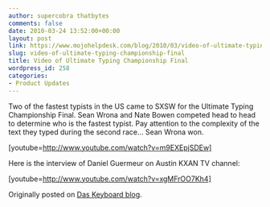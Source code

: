 ```yaml
---
author: supercobra thatbytes
comments: false
date: 2010-03-24 13:52:00+00:00
layout: post
link: https://www.mojohelpdesk.com/blog/2010/03/video-of-ultimate-typing-championship-final/
slug: video-of-ultimate-typing-championship-final
title: Video of Ultimate Typing Championship Final
wordpress_id: 258
categories:
- Product Updates
---
```


Two of the fastest typists in the US came to SXSW for the Ultimate Typing Championship Final. Sean Wrona and Nate Bowen competed head to head to determine who is the fastest typist. Pay attention to the complexity of the text they typed during the second race... Sean Wrona won.  
  
[youtube=http://www.youtube.com/watch?v=m9EXEpjSDEw]  
  
Here is the interview of Daniel Guermeur on Austin KXAN TV channel:  
  
[youtube=http://www.youtube.com/watch?v=xgMFrOO7Kh4]  
  
Originally posted on [Das Keyboard blog](http://www.daskeyboard.com/blog/?p=873).

